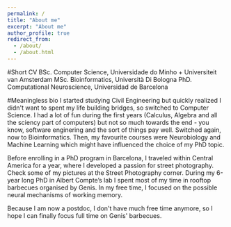 ```yaml
---
permalink: /
title: "About me"
excerpt: "About me"
author_profile: true
redirect_from: 
  - /about/
  - /about.html
---
```

#Short CV
BSc. Computer Science, Universidade do Minho + Universiteit van Amsterdam
MSc. Bioinformatics, Università Di Bologna
PhD. Computational Neuroscience, Universidad de Barcelona

#Meaningless bio
I started studying Civil Engineering but quickly realized I didn't want to spent my life building bridges, so switched to Computer Science. I had a lot of fun during the first years (Calculus, Algebra and all the sciency part of computers) but not so much towards the end - you know, software enginering and the sort of things pay well. Switched again, now to Bioinformatics. Then, my favourite courses were Neurobiology and Machine Learning which might have influenced the choice of my PhD topic.

Before enrolling in a PhD program in Barcelona, I traveled within Central America for a year, where I developed a passion for street photography. Check some of my pictures at the Street Photography corner. During my 6-year long PhD in Albert Compte’s lab I spent most of my time in rooftop barbecues organised by Genis. In my free time, I focused on the possible neural mechanisms of working memory. 

Because I am now a postdoc, I don't have much free time anymore, so I hope I can finally focus full time on Genis' barbecues.
